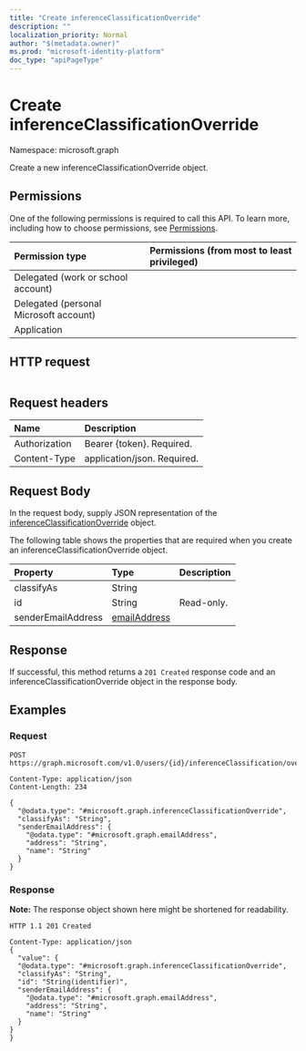 ```yaml
---
title: "Create inferenceClassificationOverride"
description: ""
localization_priority: Normal
author: "$(metadata.owner)"
ms.prod: "microsoft-identity-platform"
doc_type: "apiPageType"
---
```


# Create inferenceClassificationOverride

Namespace: microsoft.graph

Create a new inferenceClassificationOverride object.

## Permissions

One of the following permissions is required to call this API. To learn more, including how to choose permissions, see [Permissions](/graph/permissions-reference).

| Permission type                        | Permissions (from most to least privileged) |
| :------------------------------------- | :------------------------------------------ |
| Delegated (work or school account)     |                                             |
| Delegated (personal Microsoft account) |                                             |
| Application                            |                                             |

## HTTP request

<!-- {
  "blockType": "ignored"
}
-->

```http

```

## Request headers

| Name          | Description                 |
| :------------ | :-------------------------- |
| Authorization | Bearer {token}. Required.   |
| Content-Type  | application/json. Required. |

## Request Body

In the request body, supply JSON representation of the [inferenceClassificationOverride](../resources/-inferenceclassificationoverride.md) object.

<!-- Actions and Functions -->

<!-- CRUD Methods -->

The following table shows the properties that are required when you create an inferenceClassificationOverride object.

| Property           | Type                                         | Description |
| :----------------- | :------------------------------------------- | :---------- |
| classifyAs         | String                                       |             |
| id                 | String                                       | Read-only.  |
| senderEmailAddress | [emailAddress](../resources/emailaddress.md) |             |

## Response

If successful, this method returns a `201 Created` response code and an inferenceClassificationOverride object in the response body.

## Examples

### Request

<!-- {
  "blockType": "request",
  "name": "create_inferenceclassificationoverride"
}
-->

```http
POST https://graph.microsoft.com/v1.0/users/{id}/inferenceClassification/overrides/{id}

Content-Type: application/json
Content-Length: 234

{
  "@odata.type": "#microsoft.graph.inferenceClassificationOverride",
  "classifyAs": "String",
  "senderEmailAddress": {
    "@odata.type": "#microsoft.graph.emailAddress",
    "address": "String",
    "name": "String"
  }
}

```

### Response

**Note:** The response object shown here might be shortened for readability.

<!-- {
  "blockType": "response",
  "truncated": true,
  "@odata.type": "Microsoft.OutlookServices.inferenceClassificationOverride"
}
-->

```http
HTTP 1.1 201 Created

Content-Type: application/json
{
  "value": {
  "@odata.type": "#microsoft.graph.inferenceClassificationOverride",
  "classifyAs": "String",
  "id": "String(identifier)",
  "senderEmailAddress": {
    "@odata.type": "#microsoft.graph.emailAddress",
    "address": "String",
    "name": "String"
  }
}
}

```
